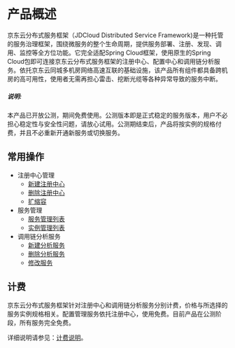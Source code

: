 
# 产品概述

京东云分布式服务框架（JDCloud Distributed Service Framework)是一种托管的服务治理框架，围绕微服务的整个生命周期，提供服务部署、注册、发现、调用、监控等全方位功能。它完全适配Spring Cloud框架，使用原生的Spring Cloud包即可连接京东云分布式服务框架的注册中心、配置中心和调用链分析服务。依托京东云同城多机房网络高速互联的基础设施，该产品所有组件都具备跨机房的高可用性，使用者无需再担心雷击、挖断光缆等各种异常导致的服务中断。


##### 说明: 
本产品已开放公测，期间免费使用。公测版本即是正式稳定的服务版本，用户不必担心稳定性与安全性问题，请放心试用。公测期结束后，产品将按实例的规格付费，并且不必重新开通新服务或切换服务。


## 常用操作


	
- 注册中心管理
	- [新建注册中心](../Operation-Guide/Cluster/Create-Cluster.md)
	- [删除注册中心](../Operation-Guide/Cluster/Delete-Cluster.md)
	- [扩缩容](../Operation-Guide/Cluster/Expansion-Cluster.md)
- 服务管理
	- [服务管理列表](../Operation-Guide/Service-List/Service-List.md)	
	- [实例管理列表](../Operation-Guide/Service-List/Instance-List.md)	
- 调用链分析服务
	- [新建分析服务](../Operation-Guide/Analysis-Service/Create-Analysis-Service.md)
	- [删除分析服务](../Operation-Guide/Analysis-Service/del-Analysis-Service.md)
	- [修改服务](../Operation-Guide/Analysis-Service/Update-Analysis-Service.md)



## 计费
京东云分布式服务框架针对注册中心和调用链分析服务分别计费，价格与所选择的服务实例规格相关。配置管理服务依托注册中心，使用免费。目前产品在公测阶段，所有服务完全免费。

详细说明请参见：[计费说明](../Pricing/Billing-Overview.md)。

